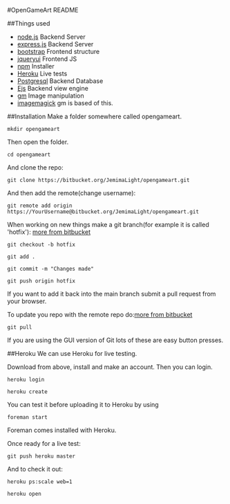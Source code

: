 #OpenGameArt README

##Things used
- [node.js](http://nodejs.org) Backend Server
- [express.js](http://expressjs.com) Backend Server 
- [bootstrap](http://twitter.github.com/bootstrap/) Frontend structure
- [jqueryui](http://jqueryui.com) Frontend JS
- [npm](https://npmjs.org) Installer
- [Heroku](https://toolbelt.heroku.com) Live tests
- [Postgresql](http://www.postgresql.org) Backend Database
- [Ejs](http://embeddedjs.com) Backend view engine
- [gm](http://aheckmann.github.com/gm/) Image manipulation
- [imagemagick](http://www.imagemagick.org) gm is based of this.

##Installation
Make a folder somewhere called opengameart.

	mkdir opengameart

Then open the folder.

	cd opengameart

And clone the repo:

	git clone https://bitbucket.org/JemimaLight/opengameart.git

And then add the remote(change username):

	git remote add origin https://YourUsername@bitbucket.org/JemimaLight/opengameart.git

When working on new things make a git branch(for example it is called 'hotfix'): [more from bitbucket](https://bitbucket.org/JemimaLight/opengameart/commits/featurebranches)

	git checkout -b hotfix

	git add .

	git commit -m "Changes made"

	git push origin hotfix

If you want to add it back into the main branch submit a pull request from your browser.

To update you repo with the remote repo do:[more from bitbucket](https://bitbucket.org/JemimaLight/opengameart/pull-requests)

	git pull

If you are using the GUI version of Git lots of these are easy button presses.

##Heroku
We can use Heroku for live testing.

Download from above, install and make an account. 
Then you can login.

	heroku login

	heroku create

You can test it before uploading it to Heroku by using

	foreman start

Foreman comes installed with Heroku.

Once ready for a live test:

	git push heroku master

And to check it out:

	heroku ps:scale web=1

	heroku open